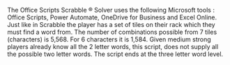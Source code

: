 The Office Scripts Scrabble ® Solver uses the following Microsoft tools :  Office Scripts, Power Automate, OneDrive for Business and Excel Online. Just like in Scrabble the player has a set of tiles on their rack which they must find a word from. The number of combinations possible from 7 tiles (characters) is 5,568. For 6 characters it is 1,584. Given medium strong players already know all the 2 letter words, this script, does not supply all the possible two letter words. The script ends at the three letter word level.  
